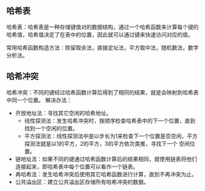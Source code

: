 ## 哈希表 
哈希表：哈希表是一种存储键值对的数据结构，通过一个哈希函数来计算每个键的哈希值，哈希值决定了在表中的位置，因此就可以通过键来快速访问对应的值。

常用哈希函数构造方法：除留取余法，直接定址法，平方取中法，随机数法，数字分析法。

## 哈希冲突
哈希冲突：不同的键经过哈希函数计算后得到了相同的结果，就是会映射到哈希表中同一个位置。
解决办法：
- 开放地址法：寻找其它空闲的哈希地址。
	- 线性探测法：发生哈希冲突时，按顺序检查哈希表中的下一个位置，直到找到一个空闲的位置。
	- 平方探测法：线性探测法中是以步长为1来检查下一个位置是否空闲，平方探测法就是以1的平方，2的平方，3的平方依次类推，寻找下一个 空闲位置。
- 链地址法：如果不同的键通过哈希函数计算后的结果相同，就使用链表将他们连接起来，即哈希表中每个位置可以看作一个链表。
- 再哈希法：发生哈希冲突后使用其它哈希函数进行计算，直到不再冲突为止。
- 公共溢出区：建立公共溢出区存储所有哈希冲突的数据。